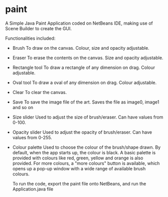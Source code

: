 # paint
A Simple Java Paint Application coded on NetBeans IDE, making use of Scene Builder to create the GUI.

Functionalities included:
- Brush 
  To draw on the canvas. Colour, size and opacity adjustable.
  
- Eraser
  To erase the contents on the canvas. Size and opacity adjustable.
  
- Rectangle tool
  To draw a rectangle of any dimension on drag. Colour adjustable.
  
- Oval tool
  To draw a oval of any dimension on drag. Colour adjustable.
 
- Clear 
  To clear the canvas. 
 
 - Save
  To save the image file of the art. Saves the file as image0, image1 and so on
 
 - Size slider
   Used to adjust the size of brush/eraser. Can have values from 0-100.
   
 - Opacity slider
   Used to adjust the opacity of brush/eraser. Can have values from 0-255.
   
 - Colour palette
   Used to choose the colour of the brush/shape drawn. By default, when the app starts up, the colour is black.
   A basic palette is provided with colours like red, green, yellow and orange is also provided.
   For more colours, a "more colours" button is available, which opens up a pop-up window with a wide range of available brush colours. 
   
   To run the code, export the paint file onto NetBeans, and run the Application.java file

